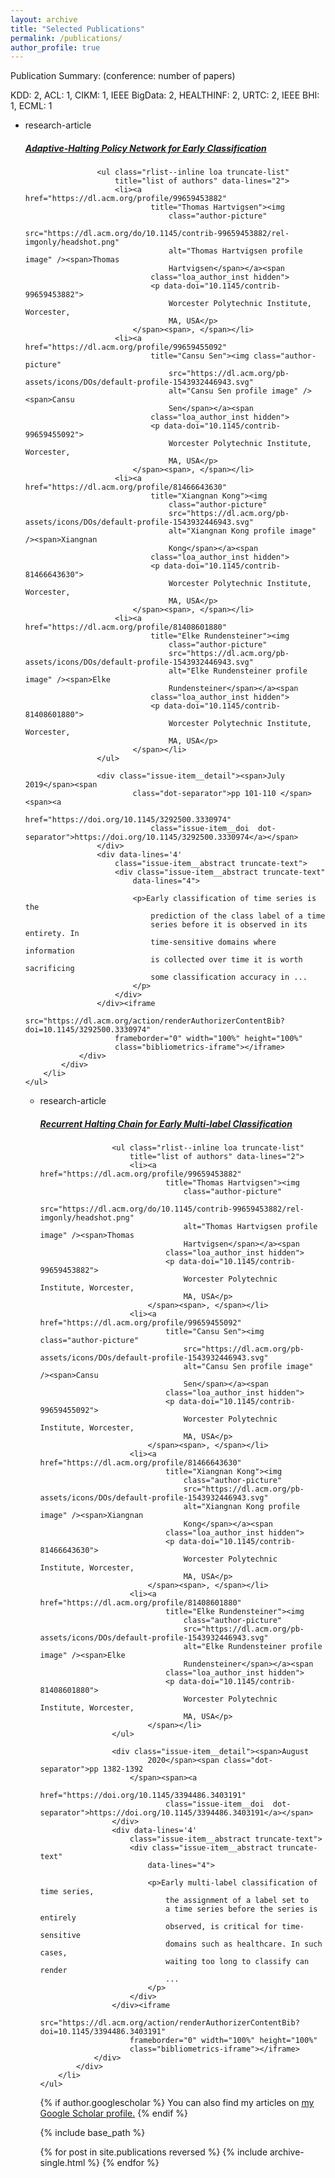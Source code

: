 ```yaml
---
layout: archive
title: "Selected Publications"
permalink: /publications/
author_profile: true
---
```


Publication Summary: (conference: number of papers)

KDD: 2, ACL: 1, CIKM: 1, IEEE BigData: 2, HEALTHINF: 2, URTC: 2, IEEE BHI: 1, ECML: 1

<div class="multi-search multi-search--issue-item">
    <ul class="rlist ">
        <li class="grid-item separated-block--dashed--bottom">
            <div class="issue-item clearfix">
                <div class="issue-item__citation">
                    <div class="issue-heading">research-article</div>
                </div>
                <div class="issue-item__content">
                    <h5 class="issue-item__title"><a
                            href="https://dl.acm.org/doi/10.1145/3292500.3330974?cid=99659453882">Adaptive-Halting
                            Policy Network for Early Classification</a></h5>

                    <ul class="rlist--inline loa truncate-list"
                        title="list of authors" data-lines="2">
                        <li><a href="https://dl.acm.org/profile/99659453882"
                                title="Thomas Hartvigsen"><img
                                    class="author-picture"
                                    src="https://dl.acm.org/do/10.1145/contrib-99659453882/rel-imgonly/headshot.png"
                                    alt="Thomas Hartvigsen profile image" /><span>Thomas
                                    Hartvigsen</span></a><span
                                class="loa_author_inst hidden">
                                <p data-doi="10.1145/contrib-99659453882">
                                    Worcester Polytechnic Institute, Worcester,
                                    MA, USA</p>
                            </span><span>, </span></li>
                        <li><a href="https://dl.acm.org/profile/99659455092"
                                title="Cansu Sen"><img class="author-picture"
                                    src="https://dl.acm.org/pb-assets/icons/DOs/default-profile-1543932446943.svg"
                                    alt="Cansu Sen profile image" /><span>Cansu
                                    Sen</span></a><span
                                class="loa_author_inst hidden">
                                <p data-doi="10.1145/contrib-99659455092">
                                    Worcester Polytechnic Institute, Worcester,
                                    MA, USA</p>
                            </span><span>, </span></li>
                        <li><a href="https://dl.acm.org/profile/81466643630"
                                title="Xiangnan Kong"><img
                                    class="author-picture"
                                    src="https://dl.acm.org/pb-assets/icons/DOs/default-profile-1543932446943.svg"
                                    alt="Xiangnan Kong profile image" /><span>Xiangnan
                                    Kong</span></a><span
                                class="loa_author_inst hidden">
                                <p data-doi="10.1145/contrib-81466643630">
                                    Worcester Polytechnic Institute, Worcester,
                                    MA, USA</p>
                            </span><span>, </span></li>
                        <li><a href="https://dl.acm.org/profile/81408601880"
                                title="Elke Rundensteiner"><img
                                    class="author-picture"
                                    src="https://dl.acm.org/pb-assets/icons/DOs/default-profile-1543932446943.svg"
                                    alt="Elke Rundensteiner profile image" /><span>Elke
                                    Rundensteiner</span></a><span
                                class="loa_author_inst hidden">
                                <p data-doi="10.1145/contrib-81408601880">
                                    Worcester Polytechnic Institute, Worcester,
                                    MA, USA</p>
                            </span></li>
                    </ul>

                    <div class="issue-item__detail"><span>July 2019</span><span
                            class="dot-separator">pp 101-110 </span><span><a
                                href="https://doi.org/10.1145/3292500.3330974"
                                class="issue-item__doi  dot-separator">https://doi.org/10.1145/3292500.3330974</a></span>
                    </div>
                    <div data-lines='4'
                        class="issue-item__abstract truncate-text">
                        <div class="issue-item__abstract truncate-text"
                            data-lines="4">

                            <p>Early classification of time series is the
                                prediction of the class label of a time
                                series before it is observed in its entirety. In
                                time-sensitive domains where information
                                is collected over time it is worth sacrificing
                                some classification accuracy in ...
                            </p>
                        </div>
                    </div><iframe
                        src="https://dl.acm.org/action/renderAuthorizerContentBib?doi=10.1145/3292500.3330974"
                        frameborder="0" width="100%" height="100%"
                        class="bibliometrics-iframe"></iframe>
                </div>
            </div>
        </li>
    </ul>
</div>
<link rel="stylesheet"
    href="https://dl.acm.org/specs/products/acm/widgets/authorizer/scss/style.css" />

<div class="multi-search multi-search--issue-item">
    <ul class="rlist ">
        <li class="grid-item separated-block--dashed--bottom">
            <div class="issue-item clearfix">
                <div class="issue-item__citation">
                    <div class="issue-heading">research-article</div>
                </div>
                <div class="issue-item__content">
                    <h5 class="issue-item__title"><a
                            href="https://dl.acm.org/doi/10.1145/3394486.3403191?cid=99659453882">Recurrent
                            Halting Chain for Early Multi-label
                            Classification</a></h5>

                    <ul class="rlist--inline loa truncate-list"
                        title="list of authors" data-lines="2">
                        <li><a href="https://dl.acm.org/profile/99659453882"
                                title="Thomas Hartvigsen"><img
                                    class="author-picture"
                                    src="https://dl.acm.org/do/10.1145/contrib-99659453882/rel-imgonly/headshot.png"
                                    alt="Thomas Hartvigsen profile image" /><span>Thomas
                                    Hartvigsen</span></a><span
                                class="loa_author_inst hidden">
                                <p data-doi="10.1145/contrib-99659453882">
                                    Worcester Polytechnic Institute, Worcester,
                                    MA, USA</p>
                            </span><span>, </span></li>
                        <li><a href="https://dl.acm.org/profile/99659455092"
                                title="Cansu Sen"><img class="author-picture"
                                    src="https://dl.acm.org/pb-assets/icons/DOs/default-profile-1543932446943.svg"
                                    alt="Cansu Sen profile image" /><span>Cansu
                                    Sen</span></a><span
                                class="loa_author_inst hidden">
                                <p data-doi="10.1145/contrib-99659455092">
                                    Worcester Polytechnic Institute, Worcester,
                                    MA, USA</p>
                            </span><span>, </span></li>
                        <li><a href="https://dl.acm.org/profile/81466643630"
                                title="Xiangnan Kong"><img
                                    class="author-picture"
                                    src="https://dl.acm.org/pb-assets/icons/DOs/default-profile-1543932446943.svg"
                                    alt="Xiangnan Kong profile image" /><span>Xiangnan
                                    Kong</span></a><span
                                class="loa_author_inst hidden">
                                <p data-doi="10.1145/contrib-81466643630">
                                    Worcester Polytechnic Institute, Worcester,
                                    MA, USA</p>
                            </span><span>, </span></li>
                        <li><a href="https://dl.acm.org/profile/81408601880"
                                title="Elke Rundensteiner"><img
                                    class="author-picture"
                                    src="https://dl.acm.org/pb-assets/icons/DOs/default-profile-1543932446943.svg"
                                    alt="Elke Rundensteiner profile image" /><span>Elke
                                    Rundensteiner</span></a><span
                                class="loa_author_inst hidden">
                                <p data-doi="10.1145/contrib-81408601880">
                                    Worcester Polytechnic Institute, Worcester,
                                    MA, USA</p>
                            </span></li>
                    </ul>

                    <div class="issue-item__detail"><span>August
                            2020</span><span class="dot-separator">pp 1382-1392
                        </span><span><a
                                href="https://doi.org/10.1145/3394486.3403191"
                                class="issue-item__doi  dot-separator">https://doi.org/10.1145/3394486.3403191</a></span>
                    </div>
                    <div data-lines='4'
                        class="issue-item__abstract truncate-text">
                        <div class="issue-item__abstract truncate-text"
                            data-lines="4">

                            <p>Early multi-label classification of time series,
                                the assignment of a label set to
                                a time series before the series is entirely
                                observed, is critical for time-sensitive
                                domains such as healthcare. In such cases,
                                waiting too long to classify can render
                                ...
                            </p>
                        </div>
                    </div><iframe
                        src="https://dl.acm.org/action/renderAuthorizerContentBib?doi=10.1145/3394486.3403191"
                        frameborder="0" width="100%" height="100%"
                        class="bibliometrics-iframe"></iframe>
                </div>
            </div>
        </li>
    </ul>
</div>
<link rel="stylesheet"
    href="https://dl.acm.org/specs/products/acm/widgets/authorizer/scss/style.css" />

{% if author.googlescholar %}
  You can also find my articles on <u><a href="{{author.googlescholar}}">my Google Scholar profile</a>.</u>
{% endif %}

{% include base_path %}

{% for post in site.publications reversed %}
  {% include archive-single.html %}
{% endfor %}

